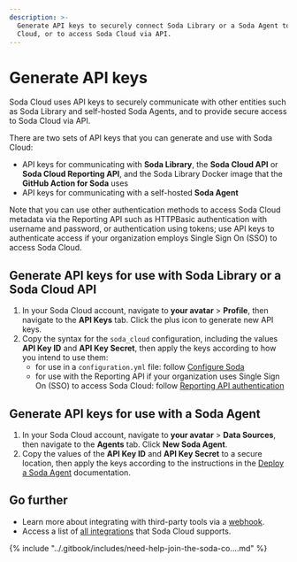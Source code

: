```yaml
---
description: >-
  Generate API keys to securely connect Soda Library or a Soda Agent to Soda
  Cloud, or to access Soda Cloud via API.
---
```


# Generate API keys

Soda Cloud uses API keys to securely communicate with other entities such as Soda Library and self-hosted Soda Agents, and to provide secure access to Soda Cloud via API.

There are two sets of API keys that you can generate and use with Soda Cloud:

* API keys for communicating with **Soda Library**, the **Soda Cloud API** or **Soda Cloud Reporting API**, and the Soda Library Docker image that the **GitHub Action for Soda** uses
* API keys for communicating with a self-hosted **Soda Agent**

Note that you can use other authentication methods to access Soda Cloud metadata via the Reporting API such as HTTPBasic authentication with username and password, or authentication using tokens; use API keys to authenticate access if your organization employs Single Sign On (SSO) to access Soda Cloud.

## Generate API keys for use with Soda Library or a Soda Cloud API

1. In your Soda Cloud account, navigate to **your avatar** > **Profile**, then navigate to the **API Keys** tab. Click the plus icon to generate new API keys.
2. Copy the syntax for the `soda_cloud` configuration, including the values **API Key ID** and **API Key Secret**, then apply the keys according to how you intend to use them:
   * for use in a `configuration.yml` file: follow [Configure Soda](../quick-start-sip/install.md#configure-soda)
   * for use with the Reporting API if your organization uses Single Sign On (SSO) to access Soda Cloud: follow [Reporting API authentication](broken-reference)

## Generate API keys for use with a Soda Agent

1. In your Soda Cloud account, navigate to **your avatar** > **Data Sources**, then navigate to the **Agents** tab. Click **New Soda Agent**.
2. Copy the values of the **API Key ID** and **API Key Secret** to a secure location, then apply the keys according to the instructions in the [Deploy a Soda Agent](../quick-start-sip/deploy.md#deploy-an-agent) documentation.

## Go further

* Learn more about integrating with third-party tools via a [webhook](../integrate-soda/integrate-webhooks.md).
* Access a list of [all integrations](https://www.soda.io/integrations) that Soda Cloud supports.

{% include "../.gitbook/includes/need-help-join-the-soda-co....md" %}
